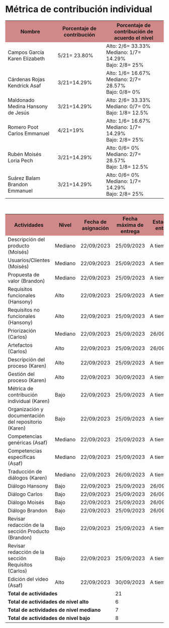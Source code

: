 <h1>﻿Métrica de contribución individual</h1>
 
<table align=center>  
   <tr>  
      <th bgcolor="#D18888">Nombre</th>  
      <th bgcolor="#D18888">Porcentaje de contribución</th> 
      <th bgcolor="#D18888">Porcentaje de contribución de acuerdo el nivel</th>  
   </tr> 
    <tr>  
      <td>Campos García Karen Elizabeth</td>  
       <td> 5/21= 23.80%</td> 
       <td> Alto: 2/6= 33.33%<br>Mediano: 1/7= 14.29%<br>Bajo: 2/8= 25%</td>  
   </tr> 
   <tr>  
      <td>Cárdenas Rojas Kendrick Asaf</td>  
       <td>3/21=14.29%</td>
       <td> Alto: 1/6= 16.67%<br>Mediano: 2/7= 28.57%<br>Bajo: 0/8= 0%</td>    
   </tr> 
    <tr>  
      <td>Maldonado Medina Hansony de Jesús</td>  
      <td>3/21=14.29%</td>
      <td> Alto: 2/6= 33.33%<br>Mediano: 0/7= 0%<br>Bajo: 1/8= 12.5%</td>    
   </tr> 
    <tr>  
      <td>Romero Poot Carlos Emmanuel</td>  
       <td>4/21=19%</td>
       <td> Alto: 1/6= 16.67%<br>Mediano: 1/7= 14.29%<br>Bajo: 2/8= 25%</td>  
   </tr> 
     <tr>  
      <td>Rubén Moisés Loria Pech</td>  
        <td>3/21=14.29%</td>
        <td> Alto: 0/6= 0%<br>Mediano: 2/7= 28.57%<br>Bajo: 1/8= 12.5%</td>    
   </tr> 
    <tr>  
      <td>Suárez Balam Brandon Emmanuel</td> 
      <td>3/21=14.29%</td>
       <td> Alto: 0/6= 0%<br>Mediano: 1/7= 14.29%<br>Bajo: 2/8= 25%</td>       
   </tr> 
 </table>
 <br>
<table align=center>  
   <tr>  
      <th bgcolor="#D18888" >Actividades</th>  
      <th bgcolor="#D18888" >Nivel</th>  
          <th bgcolor="#D18888" >Fecha de asignación</th>  
           <th bgcolor="#D18888" >Fecha máxima de entrega</th>
                <th bgcolor="#D18888" >Estado de entrega</th>    
   </tr> 
    <tr>  
      <td>Descripción del producto (Moisés)</td>  
       <td>Mediano</td> 
       <td>22/09/2023</td>
       <td>25/09/2023</td>
        <td>A tiempo</td>    
   </tr> 
   <tr>  
      <td>Usuarios/Clientes (Moisés)</td>  
       <td>Mediano</td>
        <td>22/09/2023</td>
       <td>25/09/2023</td>
         <td>A tiempo</td>       
   </tr> 
   <tr>  
      <td>Propuesta de valor (Brandon)</td>  
       <td>Mediano</td>
         <td>22/09/2023</td>
       <td>25/09/2023</td>
         <td>A tiempo</td>       
   </tr> 
    <tr>  
      <td>Requisitos funcionales (Hansony)</td>  
      <td>Alto</td>
        <td>22/09/2023</td>
       <td>25/09/2023</td>
         <td>A tiempo</td>       
   </tr> 
    <tr>  
      <td>Requisitos no funcionales (Hansony)</td>  
       <td>Alto</td>
         <td>22/09/2023</td>
       <td>25/09/2023</td>
         <td>A tiempo</td>       
   </tr> 
   <tr>  
      <td>Priorización (Carlos)</td>  
       <td>Mediano</td> 
         <td>22/09/2023</td>
       <td>25/09/2023</td>
         <td>26/09/2023</td>     
   </tr> 
    <tr>  
      <td>Artefactos (Carlos)</td>  
       <td>Alto</td>
         <td>22/09/2023</td>
       <td>25/09/2023</td>
         <td>26/09/2023</td>       
   </tr> 
     <tr>  
      <td>Descripción del proceso (Karen)</td>  
        <td>Alto</td> 
          <td>22/09/2023</td>
       <td>25/09/2023</td>
         <td>A tiempo</td>      
   </tr> 
    <tr>  
      <td>Gestión del proceso (Karen)</td> 
      <td>Alto</td>
        <td>22/09/2023</td>
       <td>30/09/2023</td>
         <td>A tiempo</td>        
   </tr> 
    <tr>  
      <td>Métrica de contribución individual (Karen)</td> 
      <td>Bajo</td>
        <td>22/09/2023</td>
       <td>25/09/2023</td>
         <td>A tiempo</td>     
   </tr> 
   <tr>  
      <td>Organización y documentación del repositorio (Karen)</td>  
       <td>Bajo</td>
         <td>22/09/2023</td>
       <td>25/09/2023</td>
         <td>A tiempo</td>       
   </tr> 
   <tr>  
      <td>Competencias genéricas (Asaf)</td>  
       <td>Mediano</td>
         <td>22/09/2023</td>
       <td>25/09/2023</td> 
         <td>A tiempo</td>      
   </tr> 
    <tr>  
      <td>Competencias específicas (Asaf)</td>  
       <td>Mediano</td>
         <td>22/09/2023</td>
       <td>25/09/2023</td>
         <td>A tiempo</td>       
   </tr> 
   <tr>  
      <td>Traducción de diálogos (Karen)</td>  
       <td>Mediano</td>
         <td>22/09/2023</td>
       <td>26/09/2023</td>
         <td>A tiempo</td>       
   </tr> 
    <tr>  
      <td>Diálogo Hansony</td>  
       <td>Bajo</td> 
         <td>22/09/2023</td>
       <td>25/09/2023</td>
         <td>26/09/2023</td>      
   </tr> 
    <tr>  
      <td>Diálogo Carlos</td>  
       <td>Bajo</td>
         <td>22/09/2023</td>
       <td>25/09/2023</td>
         <td>26/09/2023</td>      
   </tr> 
    <tr>  
      <td>Diálogo Moisés</td>  
       <td>Bajo</td>
         <td>22/09/2023</td>
       <td>25/09/2023</td>
         <td>26/09/2023</td>       
   </tr> 
    <tr>  
      <td>Diálogo Brandon</td>  
       <td>Bajo</td>
         <td>22/09/2023</td>
       <td>25/09/2023</td>
         <td>26/09/2023</td>       
   </tr> 
     <tr>  
      <td>Revisar redacción de la sección Producto (Brandon)</td>  
       <td>Bajo</td> 
         <td>22/09/2023</td>
       <td>25/09/2023</td>
         <td>A tiempo</td>      
   </tr> 
    <tr>  
      <td>Revisar redacción de la sección Requisitos (Carlos)</td>  
       <td>Bajo</td>
         <td>22/09/2023</td>
       <td>25/09/2023</td>
         <td>A tiempo</td>       
   </tr> 
    <tr>  
      <td>Edición del video (Asaf)</td>  
       <td>Alto</td>
         <td>22/09/2023</td>
       <td>30/09/2023</td>
         <td>A tiempo</td>       
   </tr> 
    <tr>  
      <td colspan=3><strong>Total de actividades</strong></td>  
       <td colspan=2>21</td>
   </tr> 
   <tr>  
      <td colspan=3><strong>Total de actividades de nivel alto</strong></td>  
       <td colspan=2>6</td>
   </tr> 
   <tr>  
      <td colspan=3><strong>Total de actividades de nivel mediano</strong></td>  
       <td colspan=2>7</td>
   </tr>
    <tr>  
      <td colspan=3><strong>Total de actividades de nivel bajo</strong></td>  
       <td colspan=2>8</td>
   </tr>  
  </table>
<!--stackedit_data:
eyJoaXN0b3J5IjpbLTE2NzQ3OTE0OTksLTEyNjA4MzAzNTEsLT
I1NzE1NzcxMywtMTU2NDA3NzA2NCwtMjU5MDQ3ODY5LC0xNjg1
MjE2MjUsNTEwMzU3NTQ2LC01MTU5OTYxMTcsMTc3MDEzNzEwNS
wxODE0NzE0NzY5LDkwMjk2MjI5MywtMTc3MzcyMjc3MiwtNzE1
NTM2OTg0LDcyMTY1Nzk4MSwtNjMxMzk0MzU5LC0xMzcyNDQwMz
U2LDMwNTExNDIxOV19
-->